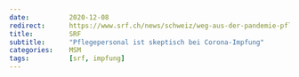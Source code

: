 ```yaml
---
date:          2020-12-08
redirect:      https://www.srf.ch/news/schweiz/weg-aus-der-pandemie-pflegepersonal-ist-skeptisch-bei-corona-impfung
title:         SRF
subtitle:      "Pflegepersonal ist skeptisch bei Corona-Impfung"
categories:    MSM
tags:          [srf, impfung]
---
```

